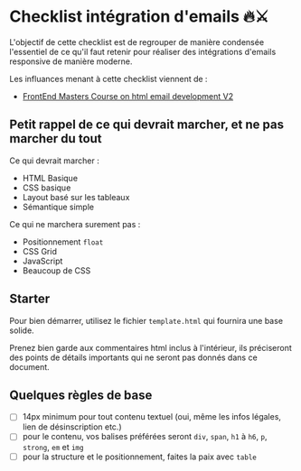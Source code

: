 # Checklist intégration d'emails 🔥⚔️

L'objectif de cette checklist est de regrouper de manière condensée l'essentiel de ce qu'il faut retenir pour réaliser des intégrations d'emails responsive de manière moderne.

Les influances menant à cette checklist viennent de :

- [FrontEnd Masters Course on html email development V2](https://frontendmasters.com/courses/html-email-v2)

## Petit rappel de ce qui devrait marcher, et ne pas marcher du tout

Ce qui devrait marcher :

- HTML Basique
- CSS basique
- Layout basé sur les tableaux
- Sémantique simple

Ce qui ne marchera surement pas :

- Positionnement `float`
- CSS Grid
- JavaScript
- Beaucoup de CSS

## Starter

Pour bien démarrer, utilisez le fichier `template.html` qui fournira une base solide.

Prenez bien garde aux commentaires html inclus à l'intérieur, ils préciseront des points de détails importants qui ne seront pas donnés dans ce document.

## Quelques règles de base

- [ ] 14px minimum pour tout contenu textuel (oui, même les infos légales, lien de désinscription etc.)
- [ ] pour le contenu, vos balises préférées seront `div`, `span`, `h1` à `h6`, `p`, `strong`, `em` et `img`
- [ ] pour la structure et le positionnement, faites la paix avec `table`
